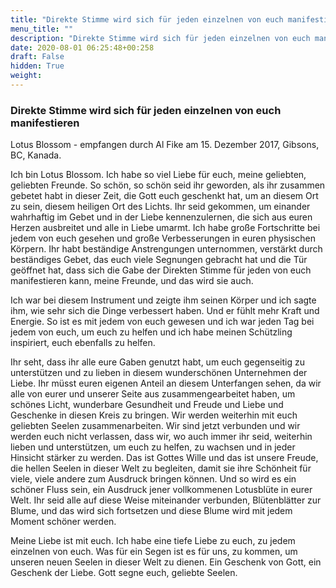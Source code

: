 ```yaml
---
title: "Direkte Stimme wird sich für jeden einzelnen von euch manifestieren"
menu_title: ""
description: "Direkte Stimme wird sich für jeden einzelnen von euch manifestieren"
date: 2020-08-01 06:25:48+00:258
draft: False
hidden: True
weight:
---
```

### Direkte Stimme wird sich für jeden einzelnen von euch manifestieren

Lotus Blossom - empfangen durch Al Fike am 15. Dezember 2017, Gibsons, BC, Kanada.

Ich bin Lotus Blossom. Ich habe so viel Liebe für euch, meine geliebten, geliebten Freunde. So schön, so schön seid ihr geworden, als ihr zusammen gebetet habt in dieser Zeit, die Gott euch geschenkt hat, um an diesem Ort zu sein, diesem heiligen Ort des Lichts. Ihr seid gekommen, um einander wahrhaftig im Gebet und in der Liebe kennenzulernen, die sich aus euren Herzen ausbreitet und alle in Liebe umarmt. Ich habe große Fortschritte bei jedem von euch gesehen und große Verbesserungen in euren physischen Körpern. Ihr habt beständige Anstrengungen unternommen, verstärkt durch beständiges Gebet, das euch viele Segnungen gebracht hat und die Tür geöffnet hat, dass sich die Gabe der Direkten Stimme für jeden von euch manifestieren kann, meine Freunde, und das wird sie auch.

Ich war bei diesem Instrument und zeigte ihm seinen Körper und ich sagte ihm, wie sehr sich die Dinge verbessert haben. Und er fühlt mehr Kraft und Energie. So ist es mit jedem von euch gewesen und ich war jeden Tag bei jedem von euch, um euch zu helfen und ich habe meinen Schützling inspiriert, euch ebenfalls zu helfen.

Ihr seht, dass ihr alle eure Gaben genutzt habt, um euch gegenseitig zu unterstützen und zu lieben in diesem wunderschönen Unternehmen der Liebe. Ihr müsst euren eigenen Anteil an diesem Unterfangen sehen, da wir alle von eurer und unserer Seite aus zusammengearbeitet haben, um schönes Licht, wunderbare Gesundheit und Freude und Liebe und Geschenke in diesen Kreis zu bringen. Wir werden weiterhin mit euch geliebten Seelen zusammenarbeiten. Wir sind jetzt verbunden und wir werden euch nicht verlassen, dass wir, wo auch immer ihr seid, weiterhin lieben und unterstützen, um euch zu helfen, zu wachsen und in jeder Hinsicht stärker zu werden. Das ist Gottes Wille und das ist unsere Freude, die hellen Seelen in dieser Welt zu begleiten, damit sie ihre Schönheit für viele, viele andere zum Ausdruck bringen können. Und so wird es ein schöner Fluss sein, ein Ausdruck jener vollkommenen Lotusblüte in eurer Welt. Ihr seid alle auf diese Weise miteinander verbunden, Blütenblätter zur Blume, und das wird sich fortsetzen und diese Blume wird mit jedem Moment schöner werden.

Meine Liebe ist mit euch. Ich habe eine tiefe Liebe zu euch, zu jedem einzelnen von euch. Was für ein Segen ist es für uns, zu kommen, um unseren neuen Seelen in dieser Welt zu dienen. Ein Geschenk von Gott, ein Geschenk der Liebe. Gott segne euch, geliebte Seelen.
